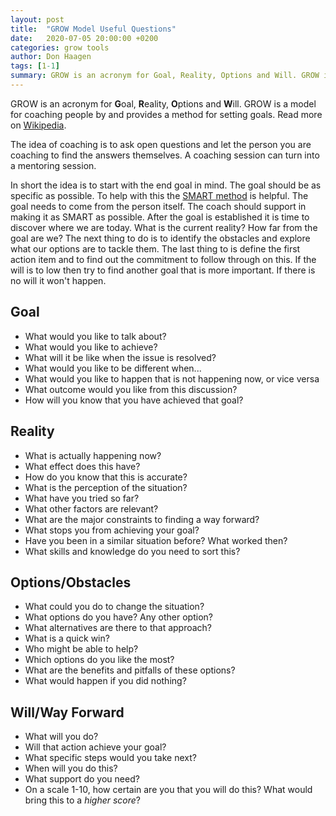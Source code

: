 ```yaml
---
layout: post
title:  "GROW Model Useful Questions"
date:   2020-07-05 20:00:00 +0200
categories: grow tools
author: Don Haagen
tags: [1-1]
summary: GROW is an acronym for Goal, Reality, Options and Will. GROW is a model for coaching people by and provides a method for setting goals.
---
```

GROW is an acronym for **G**oal, **R**eality, **O**ptions and **W**ill. GROW is a model for coaching people by and provides a method for setting goals. Read more on [Wikipedia](https://en.wikipedia.org/wiki/GROW_model). 

The idea of coaching is to ask open questions and let the person you are coaching to find the answers themselves. A coaching session can turn into a mentoring session.

In short the idea is to start with the end goal in mind. The goal should be as specific as possible. To help with this the [SMART method](https://en.wikipedia.org/wiki/SMART_criteria) is helpful. The goal needs to come from the person itself. The coach should support in making it as SMART as possible. After the goal is established it is time to discover where we are today. What is the current reality? How far from the goal are we? The next thing to do is to identify the obstacles and explore what our options are to tackle them. The last thing to is define the first action item and to find out the commitment to follow through on this. If the will is to low then try to find another goal that is more important. If there is no will it won't happen. 

## Goal
* What would you like to talk about?
* What would you like to achieve?
* What will it be like when the issue is resolved?
* What would you like to be different when...
* What would you like to happen that is not happening now, or vice versa
* What outcome would you like from this discussion?
* How will you know that you have achieved that goal?

## Reality
* What is actually happening now?
* What effect does this have?
* How do you know that this is accurate?
* What is the perception of the situation?
* What have you tried so far?
* What other factors are relevant?
* What are the major constraints to finding a way forward?
* What stops you from achieving your goal?
* Have you been in a similar situation before? What worked then?
* What skills and knowledge do you need to sort this?

## Options/Obstacles
* What could you do to change the situation?
* What options do you have? Any other option?
* What alternatives are there to that approach?
* What is a quick win?
* Who might be able to help?
* Which options do you like the most?
* What are the benefits and pitfalls of these options?
* What would happen if you did nothing?

## Will/Way Forward
* What will you do?
* Will that action achieve your goal?
* What specific steps would you take next?
* When will you do this?
* What support do you need?
* On a scale 1-10, how certain are you that you will do this? What would bring this to a *higher score*?